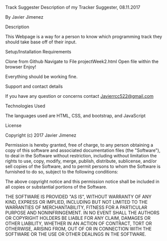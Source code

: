 Track Suggester
Description of my Tracker Suggester, 08.11.2017

By Javier Jimenez

Description

This Webpage is a way for a person to know which programming track they should take base off of their input.

Setup/Installation Requirements

Clone from Github
Navigate to File projectWeek2.html
Open file within the browser
Enjoy!

Everything should be working fine.

Support and contact details

If you have any question or concerns contact Javierrcc522@gmail.com

Technologies Used

The languages used are HTML, CSS, and bootstrap, and JavaScript

License

Copyright (c) 2017 Javier Jimenez

Permission is hereby granted, free of charge, to any person obtaining a copy of this software and associated documentation files (the "Software"), to deal in the Software without restriction, including without limitation the rights to use, copy, modify, merge, publish, distribute, sublicense, and/or sell copies of the Software, and to permit persons to whom the Software is furnished to do so, subject to the following conditions:

The above copyright notice and this permission notice shall be included in all copies or substantial portions of the Software.

THE SOFTWARE IS PROVIDED "AS IS", WITHOUT WARRANTY OF ANY KIND, EXPRESS OR IMPLIED, INCLUDING BUT NOT LIMITED TO THE WARRANTIES OF MERCHANTABILITY, FITNESS FOR A PARTICULAR PURPOSE AND NONINFRINGEMENT. IN NO EVENT SHALL THE AUTHORS OR COPYRIGHT HOLDERS BE LIABLE FOR ANY CLAIM, DAMAGES OR OTHER LIABILITY, WHETHER IN AN ACTION OF CONTRACT, TORT OR OTHERWISE, ARISING FROM, OUT OF OR IN CONNECTION WITH THE SOFTWARE OR THE USE OR OTHER DEALINGS IN THE SOFTWARE.
